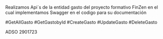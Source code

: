 Realizamos Api´s de la entidad gasto del proyecto formativo FinZen 
en el cual implementamos Swagger en el codigo para su documentación

#GetAllGasto
#GetGastobyId
#CreateGasto
#UpdateGasto
#DeleteGasto

ADSO 2901723






